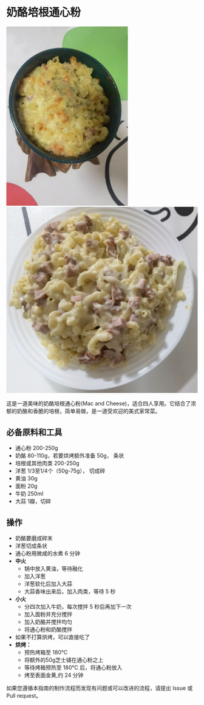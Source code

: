 # **奶酪培根通心粉**

![烘烤成品](./oven.jpg)
![非烘烤成品](./onepot.png)

这是一道美味的奶酪培根通心粉(Mac and Cheese)，适合四人享用。它结合了浓郁的奶酪和香脆的培根，简单易做，是一道受欢迎的美式家常菜。

## **必备原料和工具**

- 通心粉 200-250g
- 奶酪 80-110g，若要烘烤额外准备 50g， 条状
- 培根或其他肉类 200-250g
- 洋葱 1/3至1/4个（50g-75g）， 切成碎
- 黄油 30g
- 面粉 20g
- 牛奶 250ml
- 大蒜 1瓣，切碎

## 操作

- 奶酪要磨成碎末
- 洋葱切成条状
- 通心粉用微咸的水煮 6 分钟
- **中火**
    - 锅中放入黄油，等待融化
    - 加入洋葱
    - 洋葱软化后加入大蒜
    - 大蒜香味出来后，加入肉类，等待 5 秒
- **小火**
    - 分四次加入牛奶，每次搅拌 5 秒后再加下一次
    - 加入面粉并充分搅拌
    - 加入奶酪并搅拌均匀
    - 将通心粉和奶酪搅拌
- 如果不打算烘烤，可以直接吃了
- **烘烤：**
    - 预热烤箱至 180°C
    - 将额外的50g芝士铺在通心粉之上
    - 等待烤箱预热至 180°C 后，将通心粉放入
    - 烤至表面金黄,约 24 分钟

如果您遵循本指南的制作流程而发现有问题或可以改进的流程，请提出 Issue 或 Pull request。
